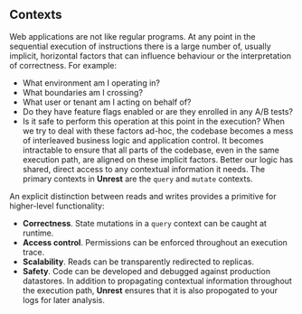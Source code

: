 ## Contexts
Web applications are not like regular programs. At any point in the sequential execution of instructions 
there is a large number of, usually implicit, horizontal factors that can influence behaviour or the interpretation 
of correctness. For example:

* What environment am I operating in?
* What boundaries am I crossing?
* What user or tenant am I acting on behalf of?
* Do they have feature flags enabled or are they enrolled in any A/B tests?
* Is it safe to perform this operation at this point in the execution? 
When we try to deal with these factors ad-hoc, the codebase becomes a mess of interleaved
business logic and application control. It becomes intractable to ensure that all parts 
of the codebase, even in the same execution path, are aligned on these implicit factors.
Better our logic has shared, direct access to any contextual information it needs.
The primary contexts in **Unrest** are the `query` and `mutate` contexts. 

An explicit distinction between reads and writes provides a primitive for higher-level functionality:
* **Correctness**. State mutations in a `query` context can be caught at runtime. 
* **Access control**. Permissions can be enforced throughout an execution trace.
* **Scalability**. Reads can be transparently redirected to replicas. 
* **Safety**. Code can be developed and debugged against production datastores.
In addition to propagating contextual information throughout the execution path, 
**Unrest** ensures that it is also propogated to your logs for later analysis.